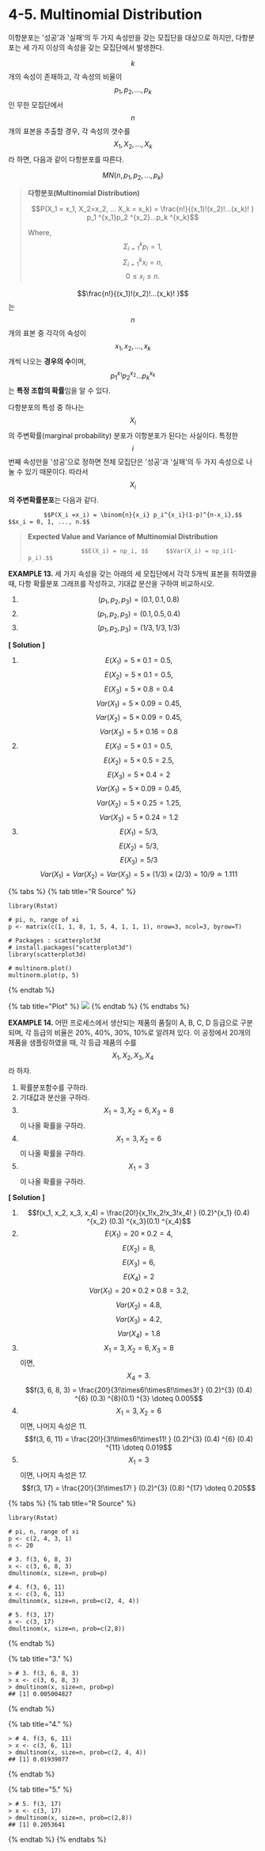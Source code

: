 # 4-5. Multinomial Distribution

이항분포는 '성공'과 '실패'의 두 가지 속성만을 갖는 모집단을 대상으로 하지만, 다항분포는 세 가지 이상의 속성을 갖는 모집단에서 발생한다. 

$$k$$개의 속성이 존재하고, 각 속성의 비율이 $$p_1, p_2, ..., p_k$$ 인 무한 모집단에서 $$n$$ 개의 표본을 추출할 경우, 각 속성의 갯수를 $$X_1, X_2, ..., X_k$$ 라 하면, 다음과 같이 다항분포를 따른다. 

 $$MN(n, p_1, p_2, ..., p_k)$$ 

> **다항분포\(Multinomial Distribution\)**
>
> $$P(X_1 = x_1, X_2=x_2, ... X_k = x_k) = \frac{n!}{(x_1)!(x_2)!...(x_k)! } p_1 ^{x_1}p_2 ^{x_2}...p_k ^{x_k}$$ 
>
> Where,  $$\Sigma_{i=1}^{k} p_i = 1, $$    $$\Sigma_{i=1}^{k} x_i = n, $$     $$0 \le x_i  \le n.$$

$$\frac{n!}{(x_1)!(x_2)!...(x_k)! }$$는 $$n$$ 개의 표본 중 각각의 속성이 $$x_1, x_2, ..., x_k $$ 개씩 나오는 **경우의 수**이며,  $$p_1 ^{x_1}p_2 ^{x_2}...p_k ^{x_k}$$ 는 **특정 조합의 확률**임을 알 수 있다.



다항분포의 특성 중 하나는 $$X_i$$ 의 주변확률\(marginal probability\) 분포가 이항분포가 된다는 사실이다. 특정한 $$i$$ 번째 속성만을 '성공'으로 정하면 전체 모집단은 '성공'과 '실패'의 두 가지 속성으로 나눌 수 있기 때문이다. 따라서 $$X_i$$**의 주변확률분포**는 다음과 같다.

              $$P(X_i =x_i) = \binom{n}{x_i} p_i^{x_i}(1-p)^{n-x_i},$$    $$x_i = 0, 1, ..., n.$$ 



> **Expected Value and Variance of Multinomial Distribution**
>
>                    $$E(X_i) = np_i, $$     $$Var(X_i) = np_i(1-p_i).$$



**EXAMPLE 13.** 세 가지 속성을 갖는 아래의 세 모집단에서 각각 5개씩 표본을 취하였을 때, 다항 확률분포 그래프를 작성하고, 기대값 분산을 구하여 비교하시오.

1. $$(p_1, p_2, p_3) = (0.1, 0.1, 0.8)$$   
2. $$(p_1, p_2, p_3) = (0.1, 0.5, 0.4)$$
3. $$(p_1, p_2, p_3) = (1/3, 1/3, 1/3)$$ 

**\[ Solution \]** 

1. $$E(X_1) = 5 \times 0.1 = 0.5, $$  $$E(X_2) = 5 \times 0.1 = 0.5, $$  $$E(X_3) = 5 \times 0.8 = 0.4$$   $$Var(X_1) = 5 \times 0.09=0.45, $$  $$Var(X_2) = 5 \times 0.09=0.45,$$        $$Var(X_3) = 5 \times 0.16=0.8$$ 
2. $$E(X_1) = 5 \times 0.1 = 0.5, $$  $$E(X_2) = 5 \times 0.5 = 2.5, $$  $$E(X_3) = 5 \times 0.4 = 2$$   $$Var(X_1) = 5 \times 0.09=0.45, $$  $$Var(X_2) = 5 \times 0.25=1.25,$$       $$Var(X_3) = 5 \times 0.24=1.2$$ 
3. $$E(X_1) = 5 / 3, $$  $$E(X_2) = 5 / 3, $$  $$E(X_3) = 5 / 3$$   $$Var(X_1) = Var(X_2) = Var(X_3) = 5 \times (1/3) \times(2/3) = 10/9 \doteq 1.111$$ 

{% tabs %}
{% tab title="R Source" %}
```text
library(Rstat)

# pi, n, range of xi
p <- matrix(c(1, 1, 8, 1, 5, 4, 1, 1, 1), nrow=3, ncol=3, byrow=T)

# Packages : scatterplot3d
# install.packages("scatterplot3d")
library(scatterplot3d)

# multinorm.plot()
multinorm.plot(p, 5)
```
{% endtab %}

{% tab title="Plot" %}
![](../.gitbook/assets/image%20%28143%29.png)
{% endtab %}
{% endtabs %}



**EXAMPLE 14.** 어떤 프로세스에서 생산되는 제품의 품질이 A, B, C, D 등급으로 구분되며, 각 등급의 비율은 20%, 40%, 30%, 10%로 알려져 있다. 이 공정에서 20개의 제품을 샘플링하였을 때, 각 등급 제품의 수를 $$X_1, X_2, X_3, X_4$$라 하자.

1. 확률분포함수를 구하라.
2. 기대값과 분산을 구하라.
3. $$X_1 = 3, X_2=6, X_3 =8$$ 이 나올 확률을 구하라.
4. $$X_1 = 3, X_2=6$$ 이 나올 확률을 구하라.
5. $$X_1 = 3$$ 이 나올 확률을 구하라.

**\[ Solution \]**

1. $$f(x_1, x_2, x_3, x_4) = \frac{20!}{x_1!x_2!x_3!x_4! } (0.2)^{x_1} (0.4) ^{x_2} (0.3) ^{x_3}(0.1) ^{x_4}$$ 
2.  $$E(X_1) = 20 \times 0.2 = 4,$$ $$E(X_2) = 8,$$ $$E(X_3) = 6,$$ $$E(X_4) = 2$$   $$Var(X_1) = 20 \times 0.2 \times 0.8 = 3.2,$$ $$Var(X_2) = 4.8, $$ $$Var(X_3) = 4.2, $$ $$Var(X_4) = 1.8$$ 
3. $$X_1 = 3, X_2=6, X_3 =8$$ 이면,  $$X_4 =3.$$   $$f(3, 6, 8, 3) = \frac{20!}{3!\times6!\times8!\times3! } (0.2)^{3} (0.4) ^{6} (0.3) ^{8}(0.1) ^{3} \doteq 0.005$$ 
4. $$X_1 = 3, X_2=6$$ 이면, 나머지 속성은 11. $$f(3, 6, 11) = \frac{20!}{3!\times6!\times11! } (0.2)^{3} (0.4) ^{6} (0.4) ^{11} \doteq 0.019$$
5.  $$X_1 = 3$$이면, 나머지 속성은 17.  $$f(3, 17) = \frac{20!}{3!\times17! } (0.2)^{3} (0.8) ^{17} \doteq 0.205$$ 

{% tabs %}
{% tab title="R Source" %}
```text
library(Rstat)

# pi, n, range of xi
p <- c(2, 4, 3, 1)
n <- 20

# 3. f(3, 6, 8, 3)
x <- c(3, 6, 8, 3)
dmultinom(x, size=n, prob=p)

# 4. f(3, 6, 11)
x <- c(3, 6, 11)
dmultinom(x, size=n, prob=c(2, 4, 4))

# 5. f(3, 17)
x <- c(3, 17)
dmultinom(x, size=n, prob=c(2,8))
```
{% endtab %}

{% tab title="3." %}
```text
> # 3. f(3, 6, 8, 3)
> x <- c(3, 6, 8, 3)
> dmultinom(x, size=n, prob=p)
## [1] 0.005004827
```
{% endtab %}

{% tab title="4." %}
```text
> # 4. f(3, 6, 11)
> x <- c(3, 6, 11)
> dmultinom(x, size=n, prob=c(2, 4, 4))
## [1] 0.01939077
```
{% endtab %}

{% tab title="5." %}
```text
> # 5. f(3, 17)
> x <- c(3, 17)
> dmultinom(x, size=n, prob=c(2,8))
## [1] 0.2053641
```
{% endtab %}
{% endtabs %}

